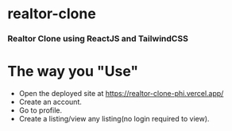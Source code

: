 # realtor-clone
### Realtor Clone using ReactJS and TailwindCSS

# The way you "Use"

* Open the deployed site at https://realtor-clone-phi.vercel.app/
* Create an account.
* Go to profile.
* Create a listing/view any listing(no login required to view).
